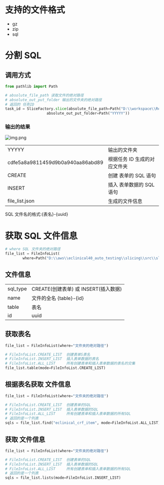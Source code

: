 # 支持的文件格式
 - gz
 - zip
 - sql

# 分割 SQL
## 调用方式
```python
from pathlib import Path

# absolute_file_path 读取文件的绝对路径
# absolute_out_put_folder 输出的文件夹的绝对路径
# 返回的 任务ID
task_id = SliceFactory.slice(absolute_file_path=Path("D:\\workspace\\Resources\\eclinical_edc_prod_21_20230630025243.sql.gz"), 
                   absolute_out_put_folder=Path("YYYYY"))

```
### 输出的结果
![img.png](img.png)

|                                  | | 
|----------------------------------| ----- |
| YYYYY                            | 输出的文件夹 |
| cdfe5a8a9811459d9b0a940aa86abd89 | 根据任务 ID 生成的对应文件夹 |
| CREATE                           | 创建 表单的 SQL 语句 |
| INSERT| 插入 表单数据的 SQL 语句 |
| file_list.json | 生成的文件信息 |

SQL 文件名的格式:{表名}-{uuid}

# 获取 SQL 文件信息

```python
# where SQL 文件夹的绝对路径
file_list = FileInfoList(
        where=Path("D:\\aws\\eclinical40_auto_testing\\slicing\\src\\slicing\\XXXX\\89f20cdac717425091fb0fb9220481fe"))
```
## 文件信息
|          |                             |
|----------|-----------------------------|
| sql_type | CREATE(创建表单) 或 INSERT(插入数据) |
 | name     | 文件的全名 {table}-{id}          |
| table    | 表名                          |
| id       | uuid                        |

## 获取表名
```python
file_list = FileInfoList(where="文件夹的绝对路径")

# FileInfoList.CREATE_LIST  创建表单S表名
# FileInfoList.INSERT_LIST  插入表单数据的表名
# FileInfoList.ALL_LIST     所有创建表单和插入表单数据的表名的交集
file_list.table(mode=FileInfoList.CREATE_LIST)

```

## 根据表名获取 文件信息
```python
file_list = FileInfoList(where="文件夹的绝对路径")

# FileInfoList.CREATE_LIST  创建表单的SQL
# FileInfoList.INSERT_LIST  插入表单数据的SQL
# FileInfoList.ALL_LIST     所有创建表单和插入表单数据的所有SQL
# 返回的是一个列表
sqls = file_list.find("eclinical_crf_item", mode=FileInfoList.ALL_LIST)
```

## 获取 文件信息
```python
file_list = FileInfoList(where="文件夹的绝对路径")

# FileInfoList.CREATE_LIST  创建表单的SQL
# FileInfoList.INSERT_LIST  插入表单数据的SQL
# FileInfoList.ALL_LIST     所有创建表单和插入表单数据的所有SQL
# 返回的是一个列表
sqls = file_list.lists(mode=FileInfoList.INSERT_LIST)
```